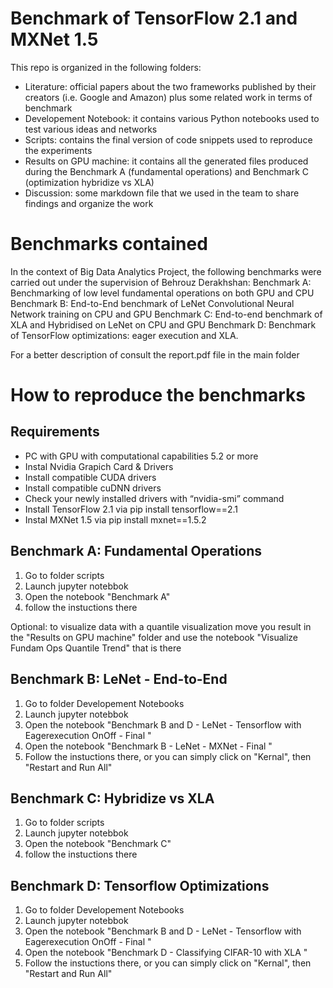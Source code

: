 # Benchmark of TensorFlow 2.1 and MXNet 1.5

This repo is organized in the following folders:
- Literature: official papers about the two frameworks published by their creators (i.e. Google and Amazon) plus some related work in terms of benchmark
- Developement Notebook: it contains various Python notebooks used to test various ideas and networks
- Scripts: contains the final version of code snippets used to reproduce the experiments
- Results on GPU machine: it contains all the generated files produced during the Benchmark A (fundamental operations) and Benchmark C (optimization hybridize vs XLA)
- Discussion: some markdown file that we used in the team to share findings and organize the work

# Benchmarks contained

In the context of Big Data Analytics Project, the following benchmarks were carried out under the supervision of Behrouz Derakhshan:
Benchmark A: Benchmarking of low level fundamental operations on both GPU and CPU
Benchmark B: End-to-End benchmark of LeNet Convolutional Neural Network training on CPU and GPU
Benchmark C: End-to-end benchmark of XLA and Hybridised on LeNet on CPU and GPU
Benchmark D: Benchmark of TensorFlow optimizations: eager execution and XLA.

For a better description of consult the report.pdf file in the main folder

# How to reproduce the benchmarks

## Requirements
- PC with GPU with computational capabilities 5.2 or more
- Instal Nvidia Grapich Card & Drivers
- Install compatible CUDA drivers
- Install compatible cuDNN drivers
- Check your newly installed drivers with “nvidia-smi” command
- Install TensorFlow 2.1 via pip install tensorflow==2.1
- Instal MXNet 1.5 via pip install mxnet==1.5.2

## Benchmark A: Fundamental Operations

1. Go to folder scripts
2. Launch jupyter notebbok
3. Open the notebook "Benchmark A"
4. follow the instuctions there

Optional: to visualize data with a quantile visualization move you result in the "Results on GPU machine" folder and use the notebook "Visualize Fundam Ops Quantile Trend" that is there

## Benchmark B: LeNet - End-to-End

1. Go to folder Developement Notebooks
2. Launch jupyter notebbok
3. Open the notebook "Benchmark B and D - LeNet  - Tensorflow with Eagerexecution OnOff - Final "
4. Open the notebook "Benchmark B - LeNet  - MXNet - Final "
5. Follow the instuctions there, or you can simply click on "Kernal", then "Restart and Run All"

## Benchmark C: Hybridize vs XLA
1. Go to folder scripts
2. Launch jupyter notebbok
3. Open the notebook "Benchmark C"
4. follow the instuctions there

## Benchmark D: Tensorflow Optimizations

1. Go to folder Developement Notebooks
2. Launch jupyter notebbok
3. Open the notebook "Benchmark B and D - LeNet  - Tensorflow with Eagerexecution OnOff - Final "
4. Open the notebook "Benchmark D - Classifying CIFAR-10 with XLA "
5. Follow the instuctions there, or you can simply click on "Kernal", then "Restart and Run All"

